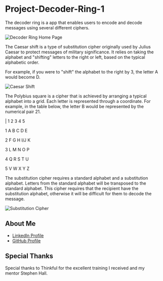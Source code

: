 # Project-Decoder-Ring-1

The decoder ring is a app that enables users to encode and decode messages using several different ciphers. 

![Decoder Ring Home Page](https://res.cloudinary.com/strive/image/upload/w_1000,h_1000,c_limit/7a945612b738d811880b0244ee5ec0a2-image.png)

The Caesar shift is a type of substitution cipher originally used by Julius Caesar to protect messages of military significance. It relies on taking the alphabet and "shifting" letters to the right or left, based on the typical alphabetic order.

For example, if you were to "shift" the alphabet to the right by 3, the letter A would become D.

![Caesar Shift](https://res.cloudinary.com/strive/image/upload/w_1000,h_1000,c_limit/b6a94b251bbbe6dae7e3e84ed8be33a4-image.png)

The Polybius square is a cipher that is achieved by arranging a typical alphabet into a grid. Each letter is represented through a coordinate. For example, in the table below, the letter B would be represented by the numerical pair 21.

|   1   2   3   4   5

1	  A	  B	  C	  D	  E

2	  F	  G	  H	 I/J	K

3	  L	  M	  N 	O	  P

4	  Q	  R	  S	  T	  U

5	  V	  W	  X	  Y   Z

The substitution cipher requires a standard alphabet and a substitution alphabet. Letters from the standard alphabet will be transposed to the standard alphabet. This cipher requires that the recipient have the substitution alphabet, otherwise it will be difficult for them to decode the message.

![Substitution Cipher](https://res.cloudinary.com/strive/image/upload/w_1000,h_1000,c_limit/19c12a6ee38ceddd82d75e12edf53189-image.png)

## About Me

* [LinkedIn Profile](https://www.linkedin.com/in/david-arvidson/)
* [GitHub Profile](https://github.com/DavidxArvidson)

## Special Thanks

Special thanks to Thinkful for the excellent training I received and my mentor Stephen Hall.

